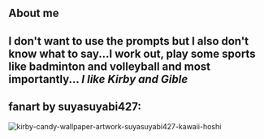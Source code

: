 ## About me

<!--**KirbyLver/KirbyLver** is a ✨ _special_ ✨ repository because its `README.md` (this file) appears on your GitHub profile. -->
I don't want to use the prompts but I also don't know what to say...I work out, play some sports like badminton and volleyball and most importantly... *I like Kirby and Gible*
---
## fanart by suyasuyabi427:
![kirby-candy-wallpaper-artwork-suyasuyabi427-kawaii-hoshi](https://github.com/KirbyLver/KirbyLver/assets/171892883/c5ef35cd-21db-4175-9d02-03135ccf91c8)
